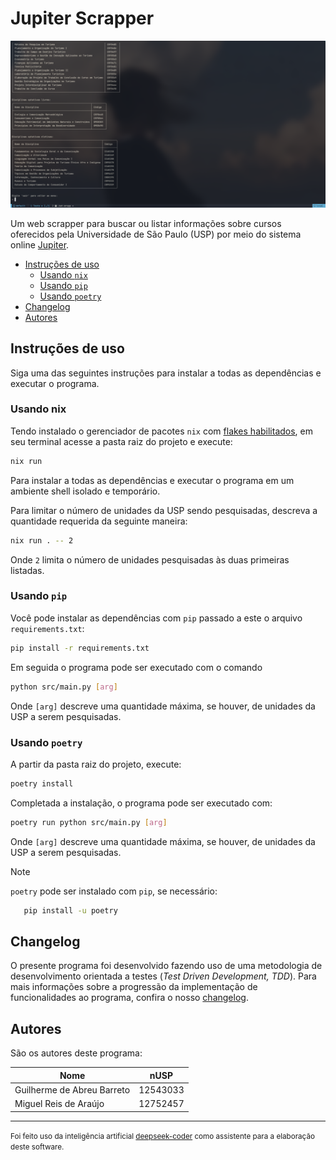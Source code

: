 # Jupiter Scrapper

![Captura de tela do jupiter-scrapper em execução](./img/snapshot_2025-06-22_15-44-54.png)

Um web scrapper para buscar ou listar informações sobre cursos oferecidos pela
Universidade de São Paulo (USP) por meio do sistema online
[Jupiter](https://uspdigital.usp.br/jupiterweb/jupCarreira.jsp?codmnu=8275).

<!--toc:start-->

- [Instruções de uso](#instruções-de-uso)
  - [Usando `nix`](#usando-nix)
  - [Usando `pip`](#usando-pip)
  - [Usando `poetry`](#usando-poetry)
- [Changelog](#changelog)
- [Autores](#autores)
  <!--toc:end-->

## Instruções de uso

Siga uma das seguintes instruções para instalar a todas as dependências e
executar o programa.

### Usando nix

Tendo instalado o gerenciador de pacotes `nix` com
[flakes habilitados](https://nixos.wiki/wiki/flakes), em seu terminal acesse a
pasta raiz do projeto e execute:

```bash
nix run
```

Para instalar a todas as dependências e executar o programa em um ambiente shell
isolado e temporário.

Para limitar o número de unidades da USP sendo pesquisadas, descreva a
quantidade requerida da seguinte maneira:

```bash
nix run . -- 2
```

Onde `2` limita o número de unidades pesquisadas às duas primeiras listadas.

### Usando `pip`

Você pode instalar as dependências com `pip` passado a este o arquivo
`requirements.txt`:

```bash
pip install -r requirements.txt
```

Em seguida o programa pode ser executado com o comando

```bash
python src/main.py [arg]
```

Onde `[arg]` descreve uma quantidade máxima, se houver, de unidades da USP a
serem pesquisadas.

### Usando `poetry`

A partir da pasta raiz do projeto, execute:

```bash
poetry install
```

Completada a instalação, o programa pode ser executado com:

```bash
poetry run python src/main.py [arg]
```

Onde `[arg]` descreve uma quantidade máxima, se houver, de unidades da USP a
serem pesquisadas.

> [!NOTE]
> `poetry` pode ser instalado com `pip`, se necessário:
>
> ```bash
>    pip install -u poetry
> ```

## Changelog

O presente programa foi desenvolvido fazendo uso de uma metodologia de
desenvolvimento orientada a testes (_Test Driven Development, TDD_). Para mais
informações sobre a progressão da implementação de funcionalidades ao programa,
confira o nosso [changelog](./CHANGELOG.md).

## Autores

São os autores deste programa:

| Nome                       | nUSP     |
| -------------------------- | -------- |
| Guilherme de Abreu Barreto | 12543033 |
| Miguel Reis de Araújo      | 12752457 |

---

<small>Foi feito uso da inteligência artificial
[deepseek-coder](https://github.com/deepseek-ai/deepseek-coder) como assistente
para a elaboração deste software.</small>
